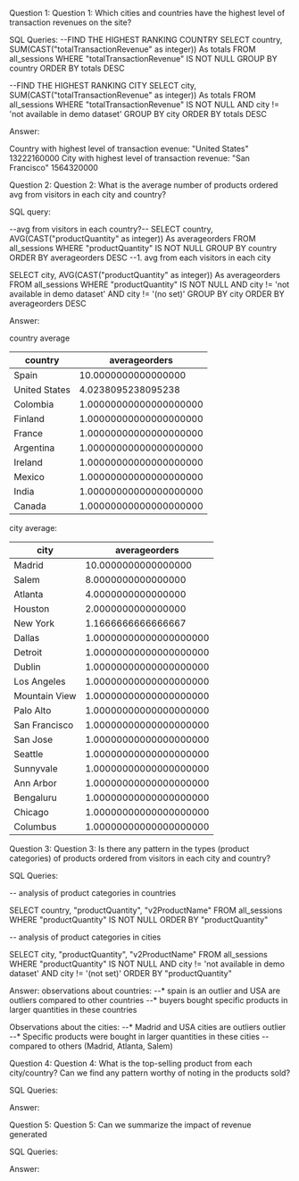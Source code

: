 Question 1: Question 1: Which cities and countries have the highest level of transaction revenues on the site?

SQL Queries:
--FIND THE HIGHEST RANKING COUNTRY
 SELECT  country, SUM(CAST("totalTransactionRevenue" as integer)) As totals
 FROM all_sessions
 WHERE "totalTransactionRevenue" IS NOT NULL
 GROUP BY country
 ORDER BY totals DESC
 
--FIND THE HIGHEST RANKING CITY
SELECT  city, SUM(CAST("totalTransactionRevenue" as integer)) As totals
FROM all_sessions
WHERE "totalTransactionRevenue" IS NOT NULL AND city != 'not available in demo dataset'
GROUP BY city
ORDER BY totals DESC

Answer: 

Country with highest level of transaction evenue: "United States"	13222160000
City with highest level of transaction revenue: "San Francisco"	1564320000

Question 2: Question 2: What is the average number of products ordered avg from visitors in each city and country?

SQL query: 

--avg from visitors in each  country?--
SELECT  country, AVG(CAST("productQuantity" as integer)) As averageorders
FROM all_sessions
WHERE "productQuantity" IS NOT NULL
GROUP BY country
ORDER BY averageorders DESC
--1. avg from each visitors in each city 

SELECT  city, AVG(CAST("productQuantity" as integer)) As averageorders
FROM all_sessions
WHERE "productQuantity" IS NOT NULL 
AND city != 'not available in demo dataset' 
AND city != '(no set)'
GROUP BY city
ORDER BY averageorders DESC

Answer:

country average 

|country      |averageorders         |
|-------------|----------------------|
|Spain        |10.0000000000000000   |
|United States|4.0238095238095238    |
|Colombia     |1.00000000000000000000|
|Finland      |1.00000000000000000000|
|France       |1.00000000000000000000|
|Argentina    |1.00000000000000000000|
|Ireland      |1.00000000000000000000|
|Mexico       |1.00000000000000000000|
|India        |1.00000000000000000000|
|Canada       |1.00000000000000000000|


city average: 

|city         |averageorders         |
|-------------|----------------------|
|Madrid       |10.0000000000000000   |
|Salem        |8.0000000000000000    |
|Atlanta      |4.0000000000000000    |
|Houston      |2.0000000000000000    |
|New York     |1.1666666666666667    |
|Dallas       |1.00000000000000000000|
|Detroit      |1.00000000000000000000|
|Dublin       |1.00000000000000000000|
|Los Angeles  |1.00000000000000000000|
|Mountain View|1.00000000000000000000|
|Palo Alto    |1.00000000000000000000|
|San Francisco|1.00000000000000000000|
|San Jose     |1.00000000000000000000|
|Seattle      |1.00000000000000000000|
|Sunnyvale    |1.00000000000000000000|
|Ann Arbor    |1.00000000000000000000|
|Bengaluru    |1.00000000000000000000|
|Chicago      |1.00000000000000000000|
|Columbus     |1.00000000000000000000|



Question 3: Question 3: Is there any pattern in the types (product categories) 
of products ordered from visitors in each city and country?

SQL Queries:

-- analysis of product categories in countries

SELECT country, "productQuantity", "v2ProductName"
FROM all_sessions
WHERE "productQuantity" IS NOT NULL
ORDER BY "productQuantity"


-- analysis of product categories in cities

SELECT city, "productQuantity", "v2ProductName"
FROM all_sessions
WHERE "productQuantity" IS NOT NULL
AND city != 'not available in demo dataset'
AND city != '(not set)' 
ORDER BY "productQuantity"

Answer:
observations about countries: 
	 --* spain is an outlier and USA are outliers compared to other countries
	 --* buyers bought specific products in larger quantities in these countries
  
Observations about the cities: 
	 --* Madrid and USA cities are outliers outlier
	 --* Specific products were bought in larger quantities in these cities 
	 -- compared to others (Madrid, Atlanta, Salem)

Question 4: Question 4: What is the top-selling product from each city/country? Can we find any pattern worthy of noting in the products sold?

SQL Queries:

Answer:



Question 5: Question 5: Can we summarize the impact of revenue generated 

SQL Queries:

Answer:
